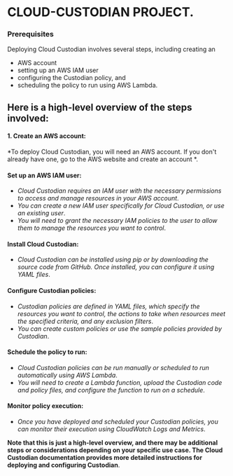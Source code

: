 # CLOUD-CUSTODIAN PROJECT.
### Prerequisites
Deploying Cloud Custodian involves several steps, including creating an 
- AWS account 
- setting up an AWS IAM user
-  configuring the Custodian policy, and 
-  scheduling the policy to run using AWS Lambda. 

**Here is a high-level overview of the steps involved**:
---
#### 1. Create an AWS account:
*To deploy Cloud Custodian, you will need an AWS account. If you don't already have one, go to the AWS website and create an account *.

#### Set up an AWS IAM user: 
- *Cloud Custodian requires an IAM user with the necessary permissions to access and manage resources in your AWS account*. 
- *You can create a new IAM user specifically for Cloud Custodian, or use an existing user*.
- *You will need to grant the necessary IAM policies to the user to allow them to manage the resources you want to control*.

#### Install Cloud Custodian: 
- *Cloud Custodian can be installed using pip or by downloading the source code from GitHub. Once installed, you can configure it using YAML files*.

#### Configure Custodian policies:
- *Custodian policies are defined in YAML files, which specify the resources you want to control, the actions to take when resources meet the specified criteria, and any exclusion filters*.
-  *You can create custom policies or use the sample policies provided by Custodian*.

#### Schedule the policy to run: 
- *Cloud Custodian policies can be run manually or scheduled to run automatically using AWS Lambda*. 
- *You will need to create a Lambda function, upload the Custodian code and policy files, and configure the function to run on a schedule*.

#### Monitor policy execution:
- *Once you have deployed and scheduled your Custodian policies, you can monitor their execution using CloudWatch Logs and Metrics*.

**Note that this is just a high-level overview, and there may be additional steps or considerations depending on your specific use case. The Cloud Custodian documentation provides more detailed instructions for deploying and configuring Custodian**.